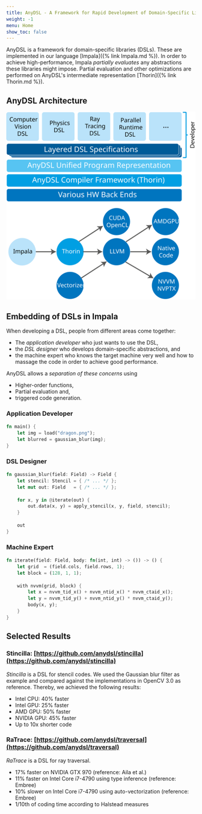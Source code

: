 ```yaml
---
title: AnyDSL - A Framework for Rapid Development of Domain-Specific Libraries
weight: -1
menu: Home
show_toc: false
---
```


AnyDSL is a framework for domain-specific libraries (DSLs).
These are implemented in our language [Impala]({% link Impala.md %}).
In order to achieve high-performance, Impala *partially evaluates* any abstractions these libraries might impose.
Partial evaluation and other optimizations are performed on AnyDSL's intermediate representation [Thorin]({% link Thorin.md %}).

## AnyDSL Architecture

![AnyDSL Architecture](images/anydsl-architecture.svg)

## Embedding of DSLs in Impala

When developing a DSL, people from different areas come together:
- The *application developer* who just wants to use the DSL,
- the *DSL designer* who develops domain-specific abstractions, and
- the machine expert who knows the target machine very well and how to massage the code in order to achieve good performance.

AnyDSL allows a *separation of these concerns* using
- Higher-order functions,
- Partial evaluation and,
- triggered code generation.

### Application Developer

```rust
fn main() {
    let img = load("dragon.png");
    let blurred = gaussian_blur(img);
}
```

### DSL Designer

```rust
fn gaussian_blur(field: Field) -> Field {
    let stencil: Stencil = { /* ... */ };
    let mut out: Field   = { /* ... */ };

    for x, y in @iterate(out) {
        out.data(x, y) = apply_stencil(x, y, field, stencil);
    }

    out
}
```

### Machine Expert

```rust
fn iterate(field: Field, body: fn(int, int) -> ()) -> () {
    let grid  = (field.cols, field.rows, 1);
    let block = (128, 1, 1);

    with nvvm(grid, block) {
        let x = nvvm_tid_x() + nvvm_ntid_x() * nvvm_ctaid_x();
        let y = nvvm_tid_y() + nvvm_ntid_y() * nvvm_ctaid_y();
        body(x, y);
    }
}
```

## Selected Results

### Stincilla: [https://github.com/anydsl/stincilla](https://github.com/anydsl/stincilla)

*Stincilla* is a DSL for stencil codes.
We used the Gaussian blur filter as example and compared against the implementations in OpenCV 3.0 as reference.
Thereby, we achieved the following results:
- Intel CPU: 40% faster
- Intel GPU: 25% faster
- AMD GPU: 50% faster
- NVIDIA GPU: 45% faster
- Up to 10x shorter code

### RaTrace: [https://github.com/anydsl/traversal](https://github.com/anydsl/traversal)

*RaTrace* is a DSL for ray traversal.
- 17% faster on NVIDIA GTX 970 (reference: Aila et al.)
- 11% faster on Intel Core i7-4790 using type inference (reference: Embree)
- 10% slower on Intel Core i7-4790 using auto-vectorization (reference: Embree)
- 1/10th of coding time according to Halstead measures
